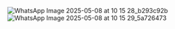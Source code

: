 ![WhatsApp Image 2025-05-08 at 10 15 28_b293c92b](https://github.com/user-attachments/assets/42a4ed62-0877-4fc6-8af7-747e6a82a92e)
![WhatsApp Image 2025-05-08 at 10 15 29_5a726473](https://github.com/user-attachments/assets/d95cd413-7da7-461b-8b12-b35b3a08fa32)



